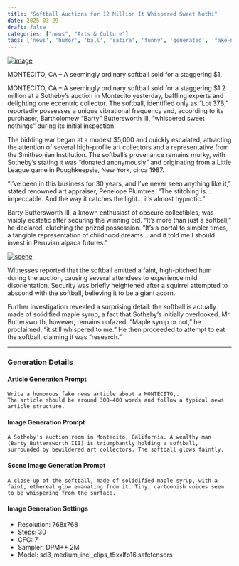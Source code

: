 ```yaml
---
title: "Softball Auctions for 12 Million It Whispered Sweet Nothi"
date: 2025-03-29
draft: false
categories: ["news", "Arts & Culture"]
tags: ['news', 'humor', 'ball', 'satire', 'funny', 'generated', 'fake-news', 'parody', 'exclusive']
---
```



[![image](/images/image-103815.png)](2025-03-29-softball-auctions-for-12-million-it-whispered-sweet-nothi-103851)


MONTECITO, CA – A seemingly ordinary softball sold for a staggering $1.


<!--more-->

MONTECITO, CA – A seemingly ordinary softball sold for a staggering $1.2 million at a Sotheby’s auction in Montecito yesterday, baffling experts and delighting one eccentric collector. The softball, identified only as “Lot 37B,” reportedly possesses a unique vibrational frequency and, according to its purchaser, Bartholomew “Barty” Buttersworth III, “whispered sweet nothings” during its initial inspection. 

The bidding war began at a modest $5,000 and quickly escalated, attracting the attention of several high-profile art collectors and a representative from the Smithsonian Institution. The softball’s provenance remains murky, with Sotheby’s stating it was “donated anonymously” and originating from a Little League game in Poughkeepsie, New York, circa 1987. 

“I’ve been in this business for 30 years, and I’ve never seen anything like it,” stated renowned art appraiser, Penelope Plumtree. “The stitching is… impeccable. And the way it catches the light… it’s almost hypnotic.” 

Barty Buttersworth III, a known enthusiast of obscure collectibles, was visibly ecstatic after securing the winning bid. “It’s more than just a softball,” he declared, clutching the prized possession. “It’s a portal to simpler times, a tangible representation of childhood dreams… and it told me I should invest in Peruvian alpaca futures.” 



[![scene](/images/scene-103850.png)](2025-03-29-softball-auctions-for-12-million-it-whispered-sweet-nothi-103851)



Witnesses reported that the softball emitted a faint, high-pitched hum during the auction, causing several attendees to experience mild disorientation. Security was briefly heightened after a squirrel attempted to abscond with the softball, believing it to be a giant acorn. 

Further investigation revealed a surprising detail: the softball is actually made of solidified maple syrup, a fact that Sotheby’s initially overlooked. Mr. Buttersworth, however, remains unfazed. “Maple syrup or not,” he proclaimed, “it still whispered to me.” He then proceeded to attempt to eat the softball, claiming it was “research.”

---

### Generation Details

#### Article Generation Prompt
```text
Write a humorous fake news article about a MONTECITO,. 
The article should be around 300-400 words and follow a typical news article structure.
```

#### Image Generation Prompt
```text
A Sotheby's auction room in Montecito, California. A wealthy man (Barty Buttersworth III) is triumphantly holding a softball, surrounded by bewildered art collectors. The softball glows faintly.
```

#### Scene Image Generation Prompt
```text
A close-up of the softball, made of solidified maple syrup, with a faint, ethereal glow emanating from it. Tiny, cartoonish voices seem to be whispering from the surface.
```

#### Image Generation Settings
- Resolution: 768x768
- Steps: 30
- CFG: 7
- Sampler: DPM++ 2M
- Model: sd3_medium_incl_clips_t5xxlfp16.safetensors
